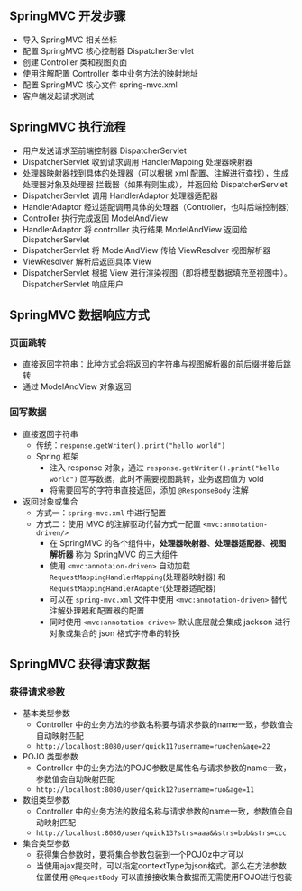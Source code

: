 ## SpringMVC 开发步骤
- 导入 SpringMVC 相关坐标
- 配置 SpringMVC 核心控制器 DispatcherServlet
- 创建 Controller 类和视图页面
- 使用注解配置 Controller 类中业务方法的映射地址
- 配置 SpringMVC 核心文件 spring-mvc.xml
- 客户端发起请求测试

## SpringMVC 执行流程
- 用户发送请求至前端控制器 DispatcherServlet
- DispatcherServlet 收到请求调用 HandlerMapping 处理器映射器
- 处理器映射器找到具体的处理器（可以根据 xml 配置、注解进行查找），生成处理器对象及处理器
拦截器（如果有则生成），并返回给 DispatcherServlet
- DispatcherServlet 调用 HandlerAdaptor 处理器适配器
- HandlerAdaptor 经过适配调用具体的处理器（Controller，也叫后端控制器）
- Controller 执行完成返回 ModelAndView
- HandlerAdaptor 将 controller 执行结果 ModelAndView 返回给 DispatcherServlet
- DispatcherServlet 将 ModelAndView 传给 ViewResolver 视图解析器
- ViewResolver 解析后返回具体 View
- DispatcherServlet 根据 View 进行渲染视图（即将模型数据填充至视图中）。DispatcherServlet 响应用户

## SpringMVC 数据响应方式
### 页面跳转
- 直接返回字符串：此种方式会将返回的字符串与视图解析器的前后缀拼接后跳转
- 通过 ModelAndView 对象返回

### 回写数据
- 直接返回字符串
  - 传统：`response.getWriter().print("hello world")`
  - Spring 框架
    - 注入 response 对象，通过 `response.getWriter().print("hello world")` 回写数据，此时不需要视图跳转，业务返回值为 void
    - 将需要回写的字符串直接返回，添加 `@ResponseBody` 注解
- 返回对象或集合
  - 方式一：`spring-mvc.xml` 中进行配置
  - 方式二：使用 MVC 的注解驱动代替方式一配置 `<mvc:annotation-driven/>`
    - 在 SpringMVC 的各个组件中，**处理器映射器**、**处理器适配器**、**视图解析器** 称为 SpringMVC 的三大组件
    - 使用 `<mvc:annotaion-driven>` 自动加载 `RequestMappingHandlerMapping`(处理器映射器) 和 `RequestMappingHandlerAdapter`(处理器适配器)
    - 可以在 `spring-mvc.xml` 文件中使用 `<mvc:annotation-driven>` 替代注解处理器和配置器的配置
    - 同时使用 `<mvc:annotation-driven>` 默认底层就会集成 jackson 进行对象或集合的 json 格式字符串的转换

## SpringMVC 获得请求数据
### 获得请求参数
- 基本类型参数
  - Controller 中的业务方法的参数名称要与请求参数的name一致，参数值会自动映射匹配
  - `http://localhost:8080/user/quick11?username=ruochen&age=22`
- POJO 类型参数
  - Controller 中的业务方法的POJO参数是属性名与请求参数的name一致，参数值会自动映射匹配
  - `http://localhost:8080/user/quick12?username=ruo&age=11`
- 数组类型参数
  - Controller 中的业务方法的数组名称与请求参数的name一致，参数值会自动映射匹配
  - `http://localhost:8080/user/quick13?strs=aaa&&strs=bbb&strs=ccc`
- 集合类型参数
  - 获得集合参数时，要将集合参数包装到一个POJOz中才可以
  - 当使用ajax提交时，可以指定contextType为json格式，那么在方法参数位置使用 `@RequestBody` 可以直接接收集合数据而无需使用POJO进行包装
    

